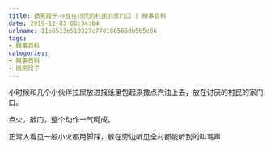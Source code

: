 ```yaml
---
title: 搞笑段子->放在讨厌的村民的家门口 | 糗事百科
date: 2019-12-03 06:34:04
urlname: 11e6513e519327c770186565db5b5c66
tags: 
- 糗事百科
categories:
- 糗事百科
- 搞笑段子
---
```

小时候和几个小伙伴拉屎放进报纸里包起来撒点汽油上去，放在讨厌的村民的家门口。

点火，敲门，整个动作一气呵成。

正常人看见一般小火都用脚踩，躲在旁边听见全村都能听到的叫骂声


